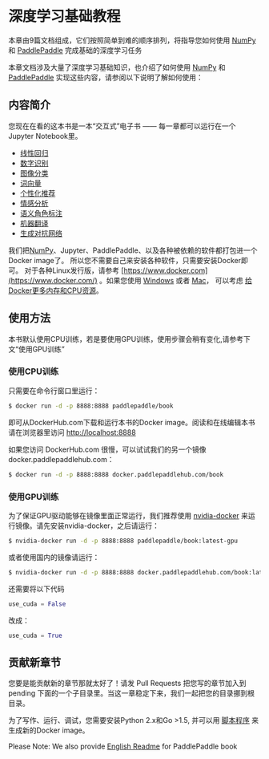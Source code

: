 # 深度学习基础教程

本章由9篇文档组成，它们按照简单到难的顺序排列，将指导您如何使用 [NumPy](https://www.numpy.org.cn) 和 [PaddlePaddle](https://www.paddlepaddle.org.cn/?from=numpy-cn) 完成基础的深度学习任务

本章文档涉及大量了深度学习基础知识，也介绍了如何使用 [NumPy](https://www.numpy.org.cn) 和 [PaddlePaddle](https://www.paddlepaddle.org.cn/?from=numpy-cn) 实现这些内容，请参阅以下说明了解如何使用：

## 内容简介

您现在在看的这本书是一本“交互式”电子书 —— 每一章都可以运行在一个Jupyter Notebook里。

- [线性回归](fit_a_line)
- [数字识别](recognize_digits)
- [图像分类](image_classification)
- [词向量](word2vec)
- [个性化推荐](recommender_system)
- [情感分析](understand_sentiment)
- [语义角色标注](label_semantic_roles)
- [机器翻译](machine_translation)
- [生成对抗网络](gan)

我们把[NumPy](https://www.numpy.org.cn/)、Jupyter、PaddlePaddle、以及各种被依赖的软件都打包进一个Docker image了。
所以您不需要自己来安装各种软件，只需要安装Docker即可。
对于各种Linux发行版，请参考 [https://www.docker.com](https://www.docker.com/) 。如果您使用 [Windows](https://www.docker.com/docker-windows) 或者 [Mac](https://www.docker.com/docker-mac)，
可以考虑 [给Docker更多内存和CPU资源](http://stackoverflow.com/a/39720010/724872)。

## 使用方法

本书默认使用CPU训练，若是要使用GPU训练，使用步骤会稍有变化,请参考下文“使用GPU训练”

### 使用CPU训练

只需要在命令行窗口里运行：

``` bash
$ docker run -d -p 8888:8888 paddlepaddle/book
```

即可从DockerHub.com下载和运行本书的Docker image。阅读和在线编辑本书请在浏览器里访问 [http://localhost:8888](http://localhost:8888/)

如果您访问 DockerHub.com 很慢，可以试试我们的另一个镜像 docker.paddlepaddlehub.com：

``` bash
$ docker run -d -p 8888:8888 docker.paddlepaddlehub.com/book
```

### 使用GPU训练

为了保证GPU驱动能够在镜像里面正常运行，我们推荐使用 [nvidia-docker](https://github.com/NVIDIA/nvidia-docker) 来运行镜像。请先安装nvidia-docker，之后请运行：

``` bash
$ nvidia-docker run -d -p 8888:8888 paddlepaddle/book:latest-gpu
```

或者使用国内的镜像请运行：

``` bash
$ nvidia-docker run -d -p 8888:8888 docker.paddlepaddlehub.com/book:latest-gpu
```

还需要将以下代码

``` python
use_cuda = False
```

改成：

``` python
use_cuda = True
```

## 贡献新章节

您要是能贡献新的章节那就太好了！请发 Pull Requests 把您写的章节加入到 pending 下面的一个子目录里。当这一章稳定下来，我们一起把您的目录挪到根目录。

为了写作、运行、调试，您需要安装Python 2.x和Go >1.5, 并可以用 [脚本程序](https://github.com/PaddlePaddle/book/blob/develop/.tools/convert-markdown-into-ipynb-and-test.sh) 来生成新的Docker image。

Please Note: We also provide [English Readme](https://github.com/PaddlePaddle/book/blob/develop/README.md) for PaddlePaddle book